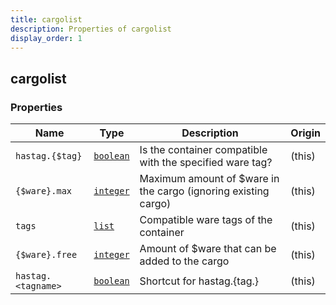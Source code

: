 ```yaml
---
title: cargolist
description: Properties of cargolist
display_order: 1
---
```


## cargolist

### Properties

| Name | Type | Description | Origin |
|------|------|-------------|--------|
| `hastag.{$tag}` | [`boolean`](./boolean.md) | Is the container compatible with the specified ware tag? | (this) |
| `{$ware}.max` | [`integer`](./integer.md) | Maximum amount of $ware in the cargo (ignoring existing cargo) | (this) |
| `tags` | [`list`](./list.md) | Compatible ware tags of the container | (this) |
| `{$ware}.free` | [`integer`](./integer.md) | Amount of $ware that can be added to the cargo | (this) |
| `hastag.<tagname>` | [`boolean`](./boolean.md) | Shortcut for hastag.{tag.<tagname>} | (this) |

